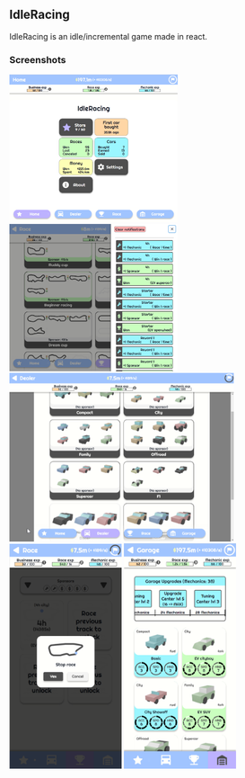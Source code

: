 ## IdleRacing

IdleRacing is an idle/incremental game made in react.

### Screenshots

<img src="screenshots/home.png" width="300">
<img src="screenshots/races.png" width="300">
<br />
<img src="screenshots/cars.png" width="400">
<br />
<img src="screenshots/race.png" width="200">
<img src="screenshots/garage.png" width="200">
